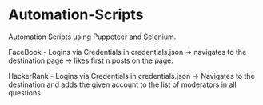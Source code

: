 # Automation-Scripts
Automation Scripts using Puppeteer and Selenium.

FaceBook - Logins via Credentials in credentials.json -> navigates to the destination page -> likes first n posts on the page.

HackerRank -  Logins via Credentials in credentials.json -> Navigates to the destination and adds the given account to the list of moderators in all questions.
